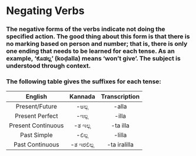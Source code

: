# Negating Verbs

### The negative forms of the verbs indicate not doing the specified action. The good thing about this form is that there is no marking based on person and number; that is, there is only one ending that needs to be learned for each tense. As an example, ‘ಕೊಡಲ್ಲ’ (koḍalla) means ‘won’t give’. The subject is understood through context.

### The following table gives the suffixes for each tense:

|      English       |  Kannada   | Transcription |
|:------------------:|:----------:|:-------------:|
|   Present/Future   |   -ಅಲ್ಲ    |     -alla     |
|  Present Perfect   |   -ಇಲ್ಲ    |     -illa     |
| Present Continuous |  -ತ ಇಲ್ಲ   |   -ta illa    |
|    Past Simple     |   -ಲಿಲ್ಲ   |    -lilla     |
|  Past Continuous   | -ತ ಇರಲಿಲ್ಲ | -ta iralilla  |
